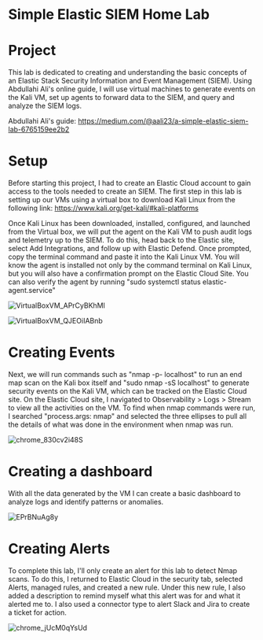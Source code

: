 # Simple Elastic SIEM Home Lab
# Project

This lab is dedicated to creating and understanding the basic concepts of an Elastic Stack Security Information and Event Management (SIEM). Using Abdullahi Ali's online guide, I will use virtual machines to generate events on the Kali VM, set up agents to forward data to the SIEM, and query and analyze the SIEM logs. 

Abdullahi Ali's guide: https://medium.com/@aali23/a-simple-elastic-siem-lab-6765159ee2b2

# Setup
Before starting this project, I had to create an Elastic Cloud account to gain access to the tools needed to create an SIEM.
The first step in this lab is setting up our VMs using a virtual box to download Kali Linux from the following link: https://www.kali.org/get-kali/#kali-platforms

Once Kali Linux has been downloaded, installed, configured, and launched from the Virtual box, we will put the agent on the Kali VM to push audit logs and telemetry up to the SIEM. To do this, head back to the Elastic site, select Add Integrations, and follow up with Elastic Defend. Once prompted, copy the terminal command and paste it into the Kali Linux VM. You will know the agent is installed not only by the command terminal on Kali Linux, but you will also have a confirmation prompt on the Elastic Cloud Site. You can also verify the agent by running "sudo systemctl status elastic-agent.service"

![VirtualBoxVM_APrCyBKhMl](https://github.com/user-attachments/assets/c1ec01ea-69a2-440d-9c50-48ad0ccc8a4f) 

![VirtualBoxVM_QJEOiIABnb](https://github.com/user-attachments/assets/80e347f5-dde8-4343-81ec-9164b12a8ae4)

# Creating Events

Next, we will run commands such as "nmap -p- localhost" to run an end map scan on the Kali box itself and "sudo nmap -sS localhost" to generate security events on the Kali VM, which can be tracked on the Elastic Cloud site. 
On the Elastic Cloud site, I navigated to Observability > Logs > Stream to view all the activities on the VM. To find when nmap commands were run, I searched "process.args: nmap" and selected the three ellipses to pull all the details of what was done in the environment when nmap was run. 

![chrome_830cv2i48S](https://github.com/user-attachments/assets/d3e0470f-d268-4e9d-a797-5470eeba366a)

# Creating a dashboard

With all the data generated by the VM I can create a basic dashboard to analyze logs and identify patterns or anomalies. 

![EPrBNuAg8y](https://github.com/user-attachments/assets/bad99f2c-22d0-45f8-ab4c-ce85f73614b4)

# Creating Alerts
To complete this lab, I'll only create an alert for this lab to detect Nmap scans. To do this, I returned to Elastic Cloud in the security tab, selected Alerts, managed rules, and created a new rule. Under this new rule, I also added a description to remind myself what this alert was for and what it alerted me to. I also used a connector type to alert Slack and Jira to create a ticket for action.  

![chrome_jUcM0qYsUd](https://github.com/user-attachments/assets/48384710-a106-45e2-a062-d7377480db5c)
